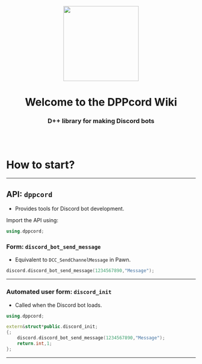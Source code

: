 <p align="center">
  <img width="200" align="center" src="https://cdn.discordapp.com/attachments/1130879376423145522/1133479149290397716/dppcord_logo.png">
</p>
<h1 align = "center">Welcome to the <b>DPPcord</b> Wiki</h1>
<h3 align = "center">
  D++ library for making Discord bots
</h3>
<br></br>

# How to start?

---------------------------------------------------------------------------------------------------------

## API: `dppcord`
- Provides tools for Discord bot development.

Import the API using:
```cpp
using.dppcord;
```

### Form: `discord_bot_send_message`
- Equivalent to `DCC_SendChannelMessage` in Pawn.
```cpp
discord.discord_bot_send_message(1234567890,"Message");
```

---------------------------------------------------------------------------------------------------------

### Automated user form: `discord_init`

- Called when the Discord bot loads.

```cpp
using.dppcord;

extern&struct*public.discord_init;
{;
	discord.discord_bot_send_message(1234567890,"Message");
	return.int,1;
};
```


---------------------------------------------------------------------------------------------------------